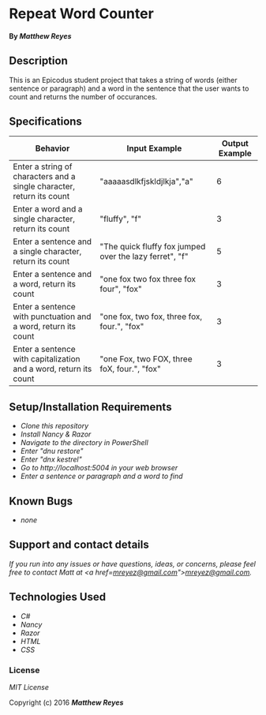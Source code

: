 # Repeat Word Counter

#### By _**Matthew Reyes**_

## Description

This is an Epicodus student project that takes a string of words (either sentence or paragraph) and a word in the sentence that the user wants to count and returns the number of occurances.

## Specifications

Behavior  | Input Example | Output Example
------------- | ------------- | -------------
Enter a string of characters and a single character, return its count| "aaaaasdlkfjskldjlkja","a"| 6
Enter a word and a single character, return its count| "fluffy", "f"| 3
Enter a sentence and a single character, return its count| "The quick fluffy fox jumped over the lazy ferret", "f"| 5
Enter a sentence and a word, return its count| "one fox two fox three fox four", "fox"| 3
Enter a sentence with punctuation and a word, return its count| "one fox, two fox, three fox, four.", "fox"| 3
Enter a sentence with capitalization and a word, return its count| "one Fox, two FOX, three foX, four.", "fox"| 3

## Setup/Installation Requirements

* _Clone this repository_
* _Install Nancy & Razor_
* _Navigate to the directory in PowerShell_
* _Enter "dnu restore"_
* _Enter "dnx kestrel"_
* _Go to http://localhost:5004 in your web browser_
* _Enter a sentence or paragraph and a word to find_

## Known Bugs

* _none_

## Support and contact details

_If you run into any issues or have questions, ideas, or concerns, please feel free to contact Matt at <a href=mreyez@gmail.com">mreyez@gmail.com</a>._

## Technologies Used

* _C#_
* _Nancy_
* _Razor_
* _HTML_
* _CSS_

### License

*MIT License*

Copyright (c) 2016 **_Matthew Reyes_**
